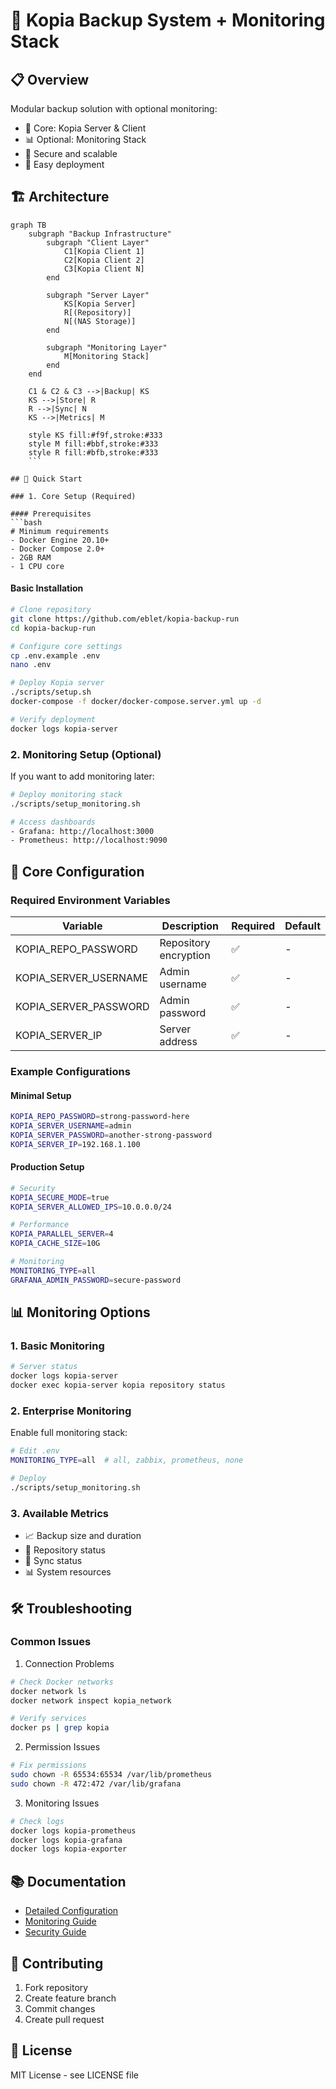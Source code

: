 # 🚀 Kopia Backup System + Monitoring Stack

## 📋 Overview
Modular backup solution with optional monitoring:
- 🔄 Core: Kopia Server & Client
- 📊 Optional: Monitoring Stack
- 🔐 Secure and scalable
- 🚀 Easy deployment

## 🏗️ Architecture

```mermaid
graph TB
    subgraph "Backup Infrastructure"
        subgraph "Client Layer"
            C1[Kopia Client 1]
            C2[Kopia Client 2]
            C3[Kopia Client N]
        end

        subgraph "Server Layer"
            KS[Kopia Server]
            R[(Repository)]
            N[(NAS Storage)]
        end

        subgraph "Monitoring Layer"
            M[Monitoring Stack]
        end
    end

    C1 & C2 & C3 -->|Backup| KS
    KS -->|Store| R
    R -->|Sync| N
    KS -->|Metrics| M

    style KS fill:#f9f,stroke:#333
    style M fill:#bbf,stroke:#333
    style R fill:#bfb,stroke:#333
    ```

## 🚀 Quick Start

### 1. Core Setup (Required)

#### Prerequisites
```bash
# Minimum requirements
- Docker Engine 20.10+
- Docker Compose 2.0+
- 2GB RAM
- 1 CPU core
```

#### Basic Installation
```bash
# Clone repository
git clone https://github.com/eblet/kopia-backup-run
cd kopia-backup-run

# Configure core settings
cp .env.example .env
nano .env

# Deploy Kopia server
./scripts/setup.sh
docker-compose -f docker/docker-compose.server.yml up -d

# Verify deployment
docker logs kopia-server
```

### 2. Monitoring Setup (Optional)

If you want to add monitoring later:

```bash
# Deploy monitoring stack
./scripts/setup_monitoring.sh

# Access dashboards
- Grafana: http://localhost:3000
- Prometheus: http://localhost:9090
```

## 🔧 Core Configuration

### Required Environment Variables
| Variable | Description | Required | Default |
|----------|-------------|----------|---------|
| KOPIA_REPO_PASSWORD | Repository encryption | ✅ | - |
| KOPIA_SERVER_USERNAME | Admin username | ✅ | - |
| KOPIA_SERVER_PASSWORD | Admin password | ✅ | - |
| KOPIA_SERVER_IP | Server address | ✅ | - |

### Example Configurations

#### Minimal Setup
```bash
KOPIA_REPO_PASSWORD=strong-password-here
KOPIA_SERVER_USERNAME=admin
KOPIA_SERVER_PASSWORD=another-strong-password
KOPIA_SERVER_IP=192.168.1.100
```

#### Production Setup
```bash
# Security
KOPIA_SECURE_MODE=true
KOPIA_SERVER_ALLOWED_IPS=10.0.0.0/24

# Performance
KOPIA_PARALLEL_SERVER=4
KOPIA_CACHE_SIZE=10G

# Monitoring
MONITORING_TYPE=all
GRAFANA_ADMIN_PASSWORD=secure-password
```

## 📊 Monitoring Options

### 1. Basic Monitoring
```bash
# Server status
docker logs kopia-server
docker exec kopia-server kopia repository status
```

### 2. Enterprise Monitoring
Enable full monitoring stack:
```bash
# Edit .env
MONITORING_TYPE=all  # all, zabbix, prometheus, none

# Deploy
./scripts/setup_monitoring.sh
```

### 3. Available Metrics
- 📈 Backup size and duration
- 💾 Repository status
- 🔄 Sync status
- 📊 System resources

## 🛠 Troubleshooting

### Common Issues

1. Connection Problems
```bash
# Check Docker networks
docker network ls
docker network inspect kopia_network

# Verify services
docker ps | grep kopia
```

2. Permission Issues
```bash
# Fix permissions
sudo chown -R 65534:65534 /var/lib/prometheus
sudo chown -R 472:472 /var/lib/grafana
```

3. Monitoring Issues
```bash
# Check logs
docker logs kopia-prometheus
docker logs kopia-grafana
docker logs kopia-exporter
```

## 📚 Documentation
- [Detailed Configuration](docs/configuration.md)
- [Monitoring Guide](monitoring/README.md)
- [Security Guide](docs/security.md)

## 🤝 Contributing
1. Fork repository
2. Create feature branch
3. Commit changes
4. Create pull request

## 📄 License
MIT License - see LICENSE file
